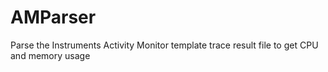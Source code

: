 AMParser
========

Parse the Instruments Activity Monitor template trace result file to get CPU and memory usage
